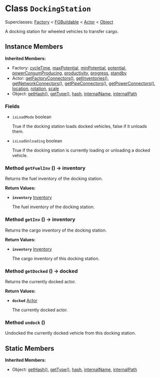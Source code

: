 # Class <code>DockingStation</code>

Superclasses: <a href="Factory.md">Factory</a> < <a href="FGBuildable.md">FGBuildable</a> < <a href="Actor.md">Actor</a> < <a href="Object.md">Object</a>

A docking station for wheeled vehicles to transfer cargo.
## Instance Members
<b>Inherited Members:</b>
- Factory: <a href="Factory.md#user-content-cycle-time">cycleTime</a>, <a href="Factory.md#user-content-max-potential">maxPotential</a>, <a href="Factory.md#user-content-min-potential">minPotential</a>, <a href="Factory.md#user-content-potential">potential</a>, <a href="Factory.md#user-content-power-consum-producing">powerConsumProducing</a>, <a href="Factory.md#user-content-productivity">productivity</a>, <a href="Factory.md#user-content-progress">progress</a>, <a href="Factory.md#user-content-standby">standby</a>
- Actor: <a href="Actor.md#user-content-get-factory-connectors">getFactoryConnectors()</a>, <a href="Actor.md#user-content-get-inventories">getInventories()</a>, <a href="Actor.md#user-content-get-network-connectors">getNetworkConnectors()</a>, <a href="Actor.md#user-content-get-pipe-connectors">getPipeConnectors()</a>, <a href="Actor.md#user-content-get-power-connectors">getPowerConnectors()</a>, <a href="Actor.md#user-content-location">location</a>, <a href="Actor.md#user-content-rotation">rotation</a>, <a href="Actor.md#user-content-scale">scale</a>
- Object: <a href="Object.md#user-content-get-hash">getHash()</a>, <a href="Object.md#user-content-get-type">getType()</a>, <a href="Object.md#user-content-hash">hash</a>, <a href="Object.md#user-content-internal-name">internalName</a>, <a href="Object.md#user-content-internal-path">internalPath</a>
### Fields
- <code id="is-load-mode">isLoadMode</code> boolean

  True if the docking station loads docked vehicles, false if it unloads them.
- <code id="is-load-unloading">isLoadUnloading</code> boolean

  True if the docking station is currently loading or unloading a docked vehicle.
### Method <code id="get-fuel-inv">getFuelInv</code> () → inventory
Returns the fuel inventory of the docking station.


<b>Return Values:</b>

- <code><b>inventory</b></code> <a href="Inventory.md">Inventory</a>

  The fuel inventory of the docking station.
### Method <code id="get-inv">getInv</code> () → inventory
Returns the cargo inventory of the docking station.


<b>Return Values:</b>

- <code><b>inventory</b></code> <a href="Inventory.md">Inventory</a>

  The cargo inventory of this docking station.
### Method <code id="get-docked">getDocked</code> () → docked
Returns the currently docked actor.


<b>Return Values:</b>

- <code><b>docked</b></code> <a href="Actor.md">Actor</a>

  The currently docked actor.
### Method <code id="undock">undock</code> ()
Undocked the currently docked vehicle from this docking station.


## Static Members
<b>Inherited Members:</b>
- Object: <a href="Object.md#user-content-s-get-hash">getHash()</a>, <a href="Object.md#user-content-s-get-type">getType()</a>, <a href="Object.md#user-content-s-hash">hash</a>, <a href="Object.md#user-content-s-internal-name">internalName</a>, <a href="Object.md#user-content-s-internal-path">internalPath</a>